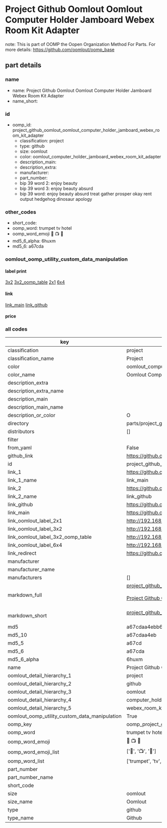 # Project Github Oomlout Oomlout Computer Holder Jamboard Webex Room Kit Adapter  

note: This is part of OOMP the Oopen Organization Method For Parts. For more details: https://github.com/oomlout/oomp_base

##  part details
  







### name
* name: Project Github Oomlout Oomlout Computer Holder Jamboard Webex Room Kit Adapter
* name_short: 
### id
* oomp_id: project_github_oomlout_oomlout_computer_holder_jamboard_webex_room_kit_adapter
  * classification: project
  * type: github
  * size: oomlout
  * color: oomlout_computer_holder_jamboard_webex_room_kit_adapter
  * description_main: 
  * description_extra: 
  * manufacturer: 
  * part_number: 
  * bip 39 word 2: enjoy beauty
  * bip 39 word 3: enjoy beauty absurd
  * bip 39 word: enjoy beauty absurd treat gather prosper okay rent output hedgehog dinosaur apology

### other_codes
* short_code: 
* oomp_word: trumpet tv hotel
* oomp_word_emoji :trumpet: :tv: :hotel:
* md5_6_alpha: 6huxm
* md5_6: a67cda






### oomlout_oomp_utility_custom_data_manipulation
#### label print
[3x2](http://192.168.1.245:1112/?label=oomp%206huxm)
[3x2_oomp_table](http://192.168.1.108:1112/?label=oomp%206huxm)
[2x1](http://192.168.1.242:1112/?label=oomp%206huxm)
[6x4](http://192.168.1.55:1112/?label=oomp%206huxm)    

#### link

[link_main](https://github.com/oomlout/oomlout_oomp_version_1_messy/tree/main/parts/project_github_oomlout_oomlout_computer_holder_jamboard_webex_room_kit_adapter) [link_github](https://github.com/oomlout/oomlout_oomp_version_1_messy/tree/main/parts/project_github_oomlout_oomlout_computer_holder_jamboard_webex_room_kit_adapter)                             

#### price







### all codes 
| key | value |  
| --- | --- |  
| classification | project |  
| classification_name | Project |  
| color | oomlout_computer_holder_jamboard_webex_room_kit_adapter |  
| color_name | Oomlout Computer Holder Jamboard Webex Room Kit Adapter |  
| description_extra |  |  
| description_extra_name |  |  
| description_main |  |  
| description_main_name |  |  
| description_or_color | O  |  
| directory | parts/project_github_oomlout_oomlout_computer_holder_jamboard_webex_room_kit_adapter |  
| distributors | [] |  
| filter |  |  
| from_yaml | False |  
| github_link | https://github.com/oomlout/oomlout_oomp_part_src/tree/main/parts/project_github_oomlout_oomlout_computer_holder_jamboard_webex_room_kit_adapter |  
| id | project_github_oomlout_oomlout_computer_holder_jamboard_webex_room_kit_adapter |  
| link_1 | https://github.com/oomlout/oomlout_oomp_version_1_messy/tree/main/parts/project_github_oomlout_oomlout_computer_holder_jamboard_webex_room_kit_adapter |  
| link_1_name | link_main |  
| link_2 | https://github.com/oomlout/oomlout_oomp_version_1_messy/tree/main/parts/project_github_oomlout_oomlout_computer_holder_jamboard_webex_room_kit_adapter |  
| link_2_name | link_github |  
| link_github | https://github.com/oomlout/oomlout_oomp_version_1_messy/tree/main/parts/project_github_oomlout_oomlout_computer_holder_jamboard_webex_room_kit_adapter |  
| link_main | https://github.com/oomlout/oomlout_oomp_version_1_messy/tree/main/parts/project_github_oomlout_oomlout_computer_holder_jamboard_webex_room_kit_adapter |  
| link_oomlout_label_2x1 | http://192.168.1.242:1112/?label=oomp%206huxm |  
| link_oomlout_label_3x2 | http://192.168.1.245:1112/?label=oomp%206huxm |  
| link_oomlout_label_3x2_oomp_table | http://192.168.1.108:1112/?label=oomp%206huxm |  
| link_oomlout_label_6x4 | http://192.168.1.55:1112/?label=oomp%206huxm |  
| link_redirect | https://github.com/oomlout/oomlout_oomp_version_1_messy/tree/main/parts/project_github_oomlout_oomlout_computer_holder_jamboard_webex_room_kit_adapter |  
| manufacturer |  |  
| manufacturer_name |  |  
| manufacturers | [] |  
| markdown_full | [project_github_oomlout_oomlout_computer_holder_jamboard_webex_room_kit_adapter](none)<br>[](none)<br>[Project Github Oomlout Oomlout Computer Holder Jamboard Webex Room Kit Adapter](none)<br><br> |  
| markdown_short | [project_github_oomlout_oomlout_computer_holder_jamboard_webex_room_kit_adapter](none)<br><br> |  
| md5 | a67cdaa4ebb6533eb2303e7c0204ea55 |  
| md5_10 | a67cdaa4eb |  
| md5_5 | a67cd |  
| md5_6 | a67cda |  
| md5_6_alpha | 6huxm |  
| name | Project Github Oomlout Oomlout Computer Holder Jamboard Webex Room Kit Adapter |  
| oomlout_detail_hierarchy_1 | project |  
| oomlout_detail_hierarchy_2 | github |  
| oomlout_detail_hierarchy_3 | oomlout |  
| oomlout_detail_hierarchy_4 | computer_holder_jamboard |  
| oomlout_detail_hierarchy_5 | webex_room_kit_adapter |  
| oomlout_oomp_utility_custom_data_manipulation | True |  
| oomp_key | oomp_project_github_oomlout_oomlout_computer_holder_jamboard_webex_room_kit_adapter |  
| oomp_word | trumpet tv hotel |  
| oomp_word_emoji | :trumpet: :tv: :hotel: |  
| oomp_word_emoji_list | [':trumpet:', ':tv:', ':hotel:'] |  
| oomp_word_list | ['trumpet', 'tv', 'hotel'] |  
| part_number |  |  
| part_number_name |  |  
| short_code |  |  
| size | oomlout |  
| size_name | Oomlout |  
| type | github |  
| type_name | Github |  
